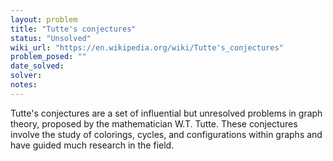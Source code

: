 ```yaml
---
layout: problem
title: "Tutte's conjectures"
status: "Unsolved"
wiki_url: "https://en.wikipedia.org/wiki/Tutte's_conjectures"
problem_posed: ""
date_solved:
solver:
notes:
---
```

Tutte's conjectures are a set of influential but unresolved problems in graph theory, proposed by the mathematician W.T. Tutte. These conjectures involve the study of colorings, cycles, and configurations within graphs and have guided much research in the field.